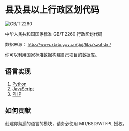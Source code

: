# 县及县以上行政区划代码

![GB/T 2260](http://img.shields.io/badge/GB%2FT-2260-blue.svg?style=flat)

中华人民共和国国家标准 GB/T 2260 行政区划代码

数据来源： <http://www.stats.gov.cn/tjsj/tjbz/xzqhdm/>

你可以利用国家标准数据构建自己项目的数据库。

## 语言实现

1. [Python](https://github.com/cn/GB2260.py)
2. [JavaScript](https://github.com/cn/GB2260.js)
3. [PHP](https://github.com/cn/GB2260.php)

## 如何贡献

创建你熟悉的语言的模块，请务必使用 MIT/BSD/WTFPL 授权。

